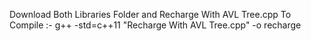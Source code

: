 Download Both Libraries Folder and Recharge With AVL Tree.cpp
To Compile :- g++ -std=c++11 "Recharge With AVL Tree.cpp" -o recharge
